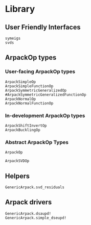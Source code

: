 # Library

## User Friendly Interfaces
```@docs
symeigs
svds
```

## ArpackOp types

### User-facing ArpackOp types
```@docs
ArpackSimpleOp
ArpackSimpleFunctionOp
ArpackSymmetricGeneralizedOp
#ArpackSymmetricGeneralizedFunctionOp
ArpackNormalOp
ArpackNormalFunctionOp
```

### In-development ArpackOp types
```@docs
ArpackShiftInvertOp
ArpackBucklingOp
```

### Abstract ArpackOp Types
```@docs
ArpackOp
```

```@docs
ArpackSVDOp
```

## Helpers
```@docs
GenericArpack.svd_residuals
```

## Arpack drivers
```@docs
GenericArpack.dsaupd!
GenericArpack.simple_dseupd!
```